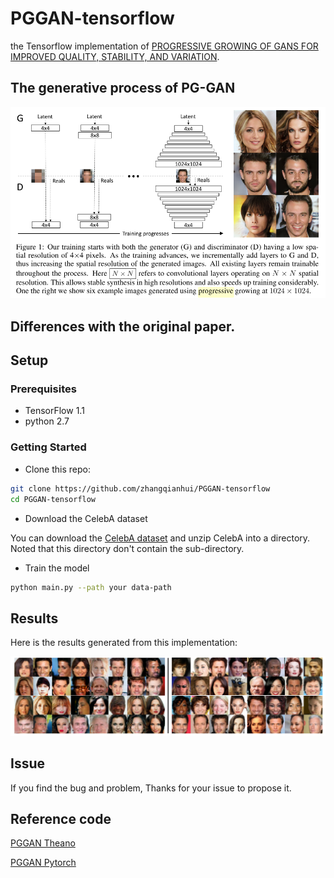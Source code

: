 # PGGAN-tensorflow
the Tensorflow implementation of [PROGRESSIVE GROWING OF GANS FOR IMPROVED QUALITY, STABILITY, AND VARIATION](https://arxiv.org/abs/1710.10196).

## The generative process of PG-GAN
<img src="./images/figure.png" width="900px"/>

## Differences with the original paper.

## Setup

### Prerequisites

- TensorFlow 1.1
- python 2.7

### Getting Started
- Clone this repo:
```bash
git clone https://github.com/zhangqianhui/PGGAN-tensorflow
cd PGGAN-tensorflow
```
- Download the CelebA dataset

You can download the [CelebA dataset](https://www.dropbox.com/sh/8oqt9vytwxb3s4r/AAB06FXaQRUNtjW9ntaoPGvCa?dl=0) 
and unzip CelebA into a directory. Noted that this directory don't contain the sub-directory.

- Train the model
```bash
python main.py --path your data-path
```

## Results
Here is the results generated from this implementation:

<img src="./images/sample.png" width="900px"/>

## Issue
 If you find the bug and problem, Thanks for your issue to propose it.
    
## Reference code

[PGGAN Theano](https://github.com/tkarras/progressive_growing_of_gans)

[PGGAN Pytorch](https://github.com/github-pengge/PyTorch-progressive_growing_of_gans)
